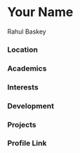 # Your Name
Rahul Baskey

### Location


### Academics


### Interests


### Development


### Projects



### Profile Link

